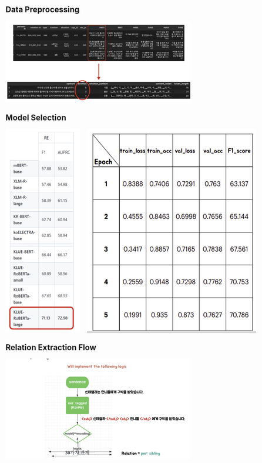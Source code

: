 ## Data Preprocessing 
<p>
  <img src='1.png', align='center'>
</p>



## Model Selection
<div style="display: flex;">
    <img src="2.png" style="float: left; margin-right: 10px;">
    <img src="3.png" style="float: right; margin-left: 10px;">
</div>
  

## Relation Extraction Flow
<p>
  <img src = '4.png', aling='center'>
</p>
